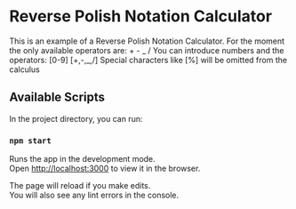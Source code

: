 # Reverse Polish Notation Calculator

This is an example of a Reverse Polish Notation Calculator.
For the moment the only available operators are: + - _ /
You can introduce numbers and the operators: [0-9] [+,-,_,/]
Special characters like [%] will be omitted from the calculus

## Available Scripts

In the project directory, you can run:

### `npm start`

Runs the app in the development mode.\
Open [http://localhost:3000](http://localhost:3000) to view it in the browser.

The page will reload if you make edits.\
You will also see any lint errors in the console.
